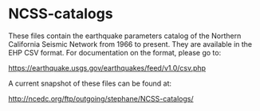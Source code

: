 # NCSS-catalogs
These files contain the earthquake parameters catalog of the Northern California Seismic Network from 1966 to present.
They are available in the EHP CSV format. For documentation on the format, please go to:

https://earthquake.usgs.gov/earthquakes/feed/v1.0/csv.php

A current snapshot of these files can be found at:

http://ncedc.org/ftp/outgoing/stephane/NCSS-catalogs/
